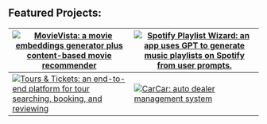 <!--![Header](/images/header.png)

<div align="left>
  <a href="https://git.io/typing-svg"><img src="https://readme-typing-svg.demolab.com?font=Orbitron&weight=500&size=14&duration=3000&pause=6000&color=FFFFFFFF&background=434343FF&vCenter=false&multiline=true&width=670&height=27&lines=A+machine+learning+engineer+and+full-stack+developer+working+remotely+since+2021+%F0%9F%9A%80" alt="Typing SVG" /></a>
</div>

- 🤔 I am a strategic thinker, innovative problem-solver, and lifelong learner.

- 🛠 Python and JavaScript are my primary languages for full-stack development.

- 🌱 And I continuously expanding my skill set by embracing new languages, frameworks, and libraries.

- 🌟 Feel free to explore [my portfolio](https://qmeng222.github.io/) for a comprehensive list of projects and demos.

- 🐹 Besides coding, I enjoy gardening, meditation, and doting on my guinea pigs.

<br/>

## Connect with me:

<div align="left">
<a href="https://linkedin.com/in/qmeng222" target="_blank">
<img src=https://img.shields.io/badge/linkedin-%231E77B5.svg?&style=for-the-badge&logo=linkedin&logoColor=white alt=linkedin style="margin-bottom: 5px;" />
</a>
<a href="https://gitlab.com/qmeng222" target="_blank">
<img src=https://img.shields.io/badge/gitlab-330F63.svg?&style=for-the-badge&logo=gitlab&logoColor=white alt=gitlab style="margin-bottom: 5px;" />
</a>
</div>

<br/>

## My Skill Set:

<h3 align="left">Languages:</h3> 
<p align="left">
  <img align="center" src="https://profilinator.rishav.dev/skills-assets/javascript-original.svg" alt="JavaScript" height="40" width="50" />
  <img align="center" src="https://profilinator.rishav.dev/skills-assets/python-original.svg" alt="Python" height="40" width="50" />
  <img align="center" src="https://profilinator.rishav.dev/skills-assets/typescript-original.svg" alt="TypeScript" height="40" width="50" />
  <img align="center" src="https://profilinator.rishav.dev/skills-assets/html5-original-wordmark.svg" alt="HTML5" height="40" width="50" />
  <img align="center" src="https://profilinator.rishav.dev/skills-assets/css3-original-wordmark.svg" alt="CSS3" height="40" width="50" />
</p> 

<h3 align="left">Front-end:</h3> 
<p align="left">
  <img align="center" src="https://profilinator.rishav.dev/skills-assets/jquery.png" alt="jQuery" height="40" width="50" />
  <img align="center" src="https://profilinator.rishav.dev/skills-assets/react-original-wordmark.svg" alt="React" height="40" width="50" />
  <img align="center" src="https://profilinator.rishav.dev/skills-assets/redux-original.svg" alt="Redux" height="40" width="50" />
  <img align="center" src="https://profilinator.rishav.dev/skills-assets/angularjs-original.svg" alt="Angular" height="40" width="50" />
  <img align="center" src="https://profilinator.rishav.dev/skills-assets/bootstrap-plain.svg" alt="Bootstrap" height="40" width="50" />
</p> 

<h3 align="left">Back-end:</h3>
<p align="left">
  <img align="center" src="https://profilinator.rishav.dev/skills-assets/django-original.svg" alt="Django" height="40" width="50" />
  <img align="center" src="https://profilinator.rishav.dev/skills-assets/nodejs-original-wordmark.svg" alt="Node.js" height="40" width="50" />
  <img align="center" src="https://profilinator.rishav.dev/skills-assets/express-original-wordmark.svg" alt="Express.js" height="40" width="50" />
  <img align="center" src="https://profilinator.rishav.dev/skills-assets/mongodb-original-wordmark.svg" alt="MongoDB" height="40" width="50" />
  <img align="center" src="https://profilinator.rishav.dev/skills-assets/postgresql-original-wordmark.svg" alt="PostgreSQL" height="40" width="50" />
  <img align="center" src="https://profilinator.rishav.dev/skills-assets/rabbitmq-icon.svg" alt="RabbitMQ" height="40" width="50" />
</p>

<h3 align="left">Tools:</h3>
<p align="left">
  <img align="center" src="https://profilinator.rishav.dev/skills-assets/docker-original-wordmark.svg" alt="Docker" height="40" width="50" />
  <img align="center" src="https://profilinator.rishav.dev/skills-assets/git-scm-icon.svg" alt="Git" height="40" width="50" />
  <img align="center" src="https://profilinator.rishav.dev/skills-assets/gitlab.svg" alt="GitLab" height="40" width="50" />
</p>

<br />-->

## Featured Projects:

| [![MovieVista: a movie embeddings generator plus content-based movie recommender](/images/MovieVista.gif)](https://github.com/qmeng222/MovieVista.git) | [![Spotify Playlist Wizard: an app uses GPT to generate music playlists on Spotify from user prompts.](/images/Spotify-Playlist-Wizard.gif)](https://github.com/qmeng222/Spotify-Playlist-Wizard) |
|---|---|
| [![Tours & Tickets: an end-to-end platform for tour searching, booking, and reviewing](/images/tours-and-tickets.gif)](https://github.com/qmeng222/Tours-and-Tickets) | [![CarCar: auto dealer management system](/images/CarCar.gif)](https://github.com/qmeng222/Auto-Dealer-Management-System) |

<!-- <br />

## Github Stats

<div align="left"><img src="https://github-readme-stats.vercel.app/api?username=qmeng222&show_icons=true&count_private=true&hide_border=true" align="center" /></div> -->
